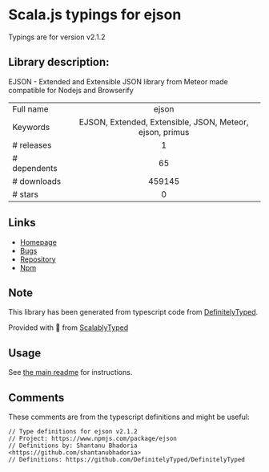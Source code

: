
# Scala.js typings for ejson

Typings are for version v2.1.2

## Library description:
EJSON - Extended and Extensible JSON library from Meteor made compatible for Nodejs and Browserify

|                    |                 |
| ------------------ | :-------------: |
| Full name          | ejson |
| Keywords           | EJSON, Extended, Extensible, JSON, Meteor, ejson, primus |
| # releases         | 1 |
| # dependents       | 65 |
| # downloads        | 459145 |
| # stars            | 0 |

## Links
- [Homepage](https://github.com/primus/ejson#readme)
- [Bugs](https://github.com/primus/ejson/issues)
- [Repository](https://github.com/primus/ejson)
- [Npm](https://www.npmjs.com/package/ejson)
    


## Note
This library has been generated from typescript code from [DefinitelyTyped](https://definitelytyped.org).

Provided with :purple_heart: from [ScalablyTyped](https://github.com/oyvindberg/ScalablyTyped)

## Usage
See [the main readme](../../readme.md) for instructions.

## Comments

These comments are from the typescript definitions and might be useful:
```
// Type definitions for ejson v2.1.2
// Project: https://www.npmjs.com/package/ejson
// Definitions by: Shantanu Bhadoria <https://github.com/shantanubhadoria>
// Definitions: https://github.com/DefinitelyTyped/DefinitelyTyped

```

